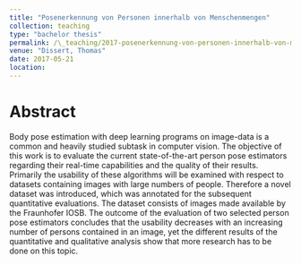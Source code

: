 ```yaml
---
title: "Posenerkennung von Personen innerhalb von Menschenmengen"
collection: teaching
type: "bachelor thesis"
permalink: /\_teaching/2017-posenerkennung-von-personen-innerhalb-von-menschenmengen
venue: "Dissert, Thomas"
date: 2017-05-21
location: 
---
```


Abstract
======

Body pose estimation with deep learning programs on image-data is a common and heavily studied subtask in computer vision. The objective of this work is to evaluate the current state-of-the-art person pose estimators regarding their real-time capabilities and the quality of their results. Primarily the usability of these algorithms will be examined with respect to datasets containing images with large numbers of people. Therefore a novel dataset was introduced, which was annotated for the subsequent quantitative evaluations. The dataset consists of images made available by the Fraunhofer IOSB. The outcome of the evaluation of two selected person pose estimators concludes that the usability decreases with an increasing number of persons contained in an image, yet the different results of the quantitative and qualitative analysis show that more research has to be done on this topic.
